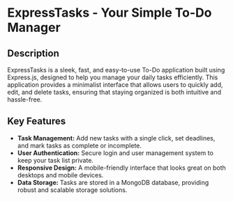 # ExpressTasks - Your Simple To-Do Manager

## Description

ExpressTasks is a sleek, fast, and easy-to-use To-Do application built using Express.js, designed to help you manage
your daily tasks efficiently. This application provides a minimalist interface that allows users to quickly add, edit,
and delete tasks, ensuring that staying organized is both intuitive and hassle-free.

## Key Features

* **Task Management:** Add new tasks with a single click, set deadlines, and mark tasks as complete or incomplete.
* **User Authentication:** Secure login and user management system to keep your task list private.
* **Responsive Design:** A mobile-friendly interface that looks great on both desktops and mobile devices.
* **Data Storage:** Tasks are stored in a MongoDB database, providing robust and scalable storage solutions.